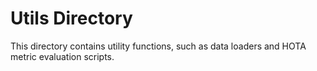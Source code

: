 # Utils Directory

This directory contains utility functions, such as data loaders and HOTA metric evaluation scripts.
